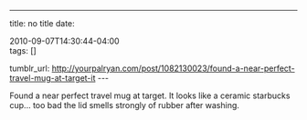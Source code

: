---
title: no title
date:

 2010-09-07T14:30:44-04:00  
tags:  []

tumblr_url:
http://yourpalryan.com/post/1082130023/found-a-near-perfect-travel-mug-at-target-it
\-\--

Found a near perfect travel mug at target. It looks like a ceramic
starbucks cup... too bad the lid smells strongly of rubber after
washing.
